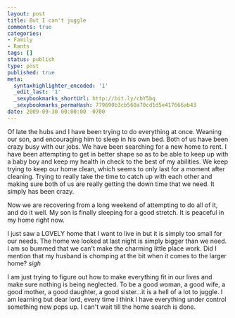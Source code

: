 ```yaml
---
layout: post
title: But I can't juggle
comments: true
categories:
- Family
- Rants
tags: []
status: publish
type: post
published: true
meta:
  syntaxhighlighter_encoded: '1'
  _edit_last: '1'
  _sexybookmarks_shortUrl: http://bit.ly/cbY5bq
  _sexybookmarks_permaHash: 779690b3cb560a70cd1d5e417666ab43
date: 2009-09-30 00:00:00 -0700
---
```

Of late the hubs and I have been trying to do everything at once.  Weaning our son, and encouraging him to sleep in his own bed.  Both of us have been crazy busy with our jobs.  We have been searching for a new home to rent.  I have been attempting to get in better shape so as to be able to keep up with a baby boy and keep my health in check to the best of my abilities.  We keep trying to keep our home clean, which seems to only last for a moment after cleaning.  Trying to really take the time to catch up with each other and making sure both of us are really getting the down time that we need.  It simply has been crazy.  

Now we are recovering from a long weekend of attempting to do all of it, and do it well.  My son is finally sleeping for a good stretch.  It is peaceful in my home right now.

I just saw a LOVELY home that I want to live in but it is simply too small for our needs.  The home we looked at last night is simply bigger than we need.  I am so bummed that we can't make the charming little place work.  Did I mention that my husband is chomping at the bit when it comes to the larger home?  *sigh*

I am just trying to figure out how to make everything fit in our lives and make sure nothing is being neglected.  To be a good woman, a good wife, a good mother, a good daughter, a good sister...it is a hell of a lot to juggle.  I am learning but dear lord, every time I think I have everything under control something new pops up.  I can't wait till the home search is done.
